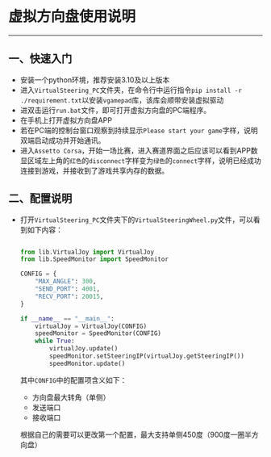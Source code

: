 # 虚拟方向盘使用说明
---
## 一、快速入门

  - 安装一个python环境，推荐安装3.10及以上版本
  - 进入`VirtualSteering_PC`文件夹，在命令行中运行指令`pip install -r ./requirement.txt`以安装`vgamepad`库，该库会顺带安装虚拟驱动
  - 进双击运行`run.bat`文件，即可打开虚拟方向盘的PC端程序。
  - 在手机上打开虚拟方向盘APP
  - 若在PC端的控制台窗口观察到持续显示`Please start your game`字样，说明双端启动成功并开始通讯。
  - 进入`Assetto Corsa`，开始一场比赛，进入赛道界面之后应该可以看到APP数显区域左上角的`红色`的`disconnect`字样变为`绿色`的`connect`字样，说明已经成功连接到游戏，并接收到了游戏共享内存的数据。
  
## 二、配置说明
  
  - 打开`VirtualSteering_PC`文件夹下的`VirtualSteeringWheel.py`文件，可以看到如下内容：

    ```python
    
    from lib.VirtualJoy import VirtualJoy
    from lib.SpeedMonitor import SpeedMonitor

    CONFIG = {  
        "MAX_ANGLE": 300,
        "SEND_PORT": 4001,
        "RECV_PORT": 20015,
    }

    if __name__ == "__main__":
        virtualJoy = VirtualJoy(CONFIG)
        speedMonitor = SpeedMonitor(CONFIG)
        while True:
            virtualJoy.update()
            speedMonitor.setSteeringIP(virtualJoy.getSteeringIP())
            speedMonitor.update()
    
    ```
    其中`CONFIG`中的配置项含义如下：
    
    - 方向盘最大转角（单侧）
    - 发送端口
    - 接收端口
   
    根据自己的需要可以更改第一个配置，最大支持单侧450度（900度一圈半方向盘）
